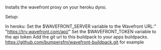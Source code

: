 Installs the wavefront proxy on your heroku dyno.

Setup:

In heroku:
Set the $WAVEFRONT_SERVER variable to the Wavefront URL:" "https://try.wavefront.com/api/"
Set the $WAVEFRONT_TOKEN variable to the api token
Add the git url to this buildpack to your apps buildpacks. https://github.com/bumpersfm/wavefront-buildpack.git for example
